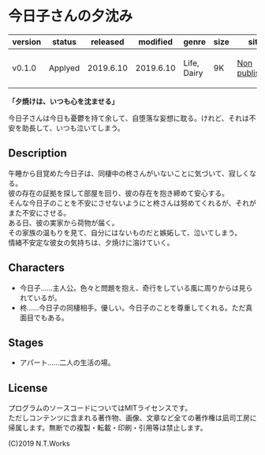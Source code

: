 # 今日子さんの夕沈み

| version | status | released | modified | genre | size | site | contest |
| --- | --- | --- | --- | --- | --- | --- | --- |
| v0.1.0 | Applyed | 2019.6.10 | 2019.6.10 | Life, Dairy | 9K | [Non published](https://google.com/) | [短編小説新人賞](http://cobalt.shueisha.co.jp/write/newface-award-apply/) |

**「夕焼けは、いつも心を沈ませる」**

今日子さんは今日も憂鬱を持て余して、自堕落な妄想に耽る。けれど、それは不安を助長して、いつも泣いてしまう。

## Description

午睡から目覚めた今日子は、同棲中の柊さんがいないことに気づいて、寂しくなる。  
彼の存在の証拠を探して部屋を回り、彼の存在を抱き締めて安心する。  
そんな今日子のことを不安にさせないようにと柊さんは努めてくれるが、それがまた不安にさせる。  
ある日、彼の実家から荷物が届く。  
その家族の温もりを見て、自分にはないものだと嫉妬して、泣いてしまう。  
情緒不安定な彼女の気持ちは、夕焼けに溶けていく。

## Characters

- 今日子……主人公。色々と問題を抱え、奇行をしている風に周りからは見られているが。
- 柊……今日子の同棲相手。優しい。今日子のことを尊重してくれる。ただ真面目でもある。

## Stages

- アパート……二人の生活の場。

## License

プログラムのソースコードについてはMITライセンスです。  
ただしコンテンツに含まれる著作物、画像、文章など全ての著作権は凪司工房に帰属します。無断での複製・転載・印刷・引用等は禁止します。

(C)2019 N.T.Works

